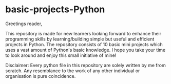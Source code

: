 # basic-projects-Python

Greetings reader,
	
This repository is made for new learners looking forward to enhance their programming skills by learning/building simple but useful and efficient projects in Python. The repository consists of 10 basic mini projects which uses a vast amount of Python's basic knowledge. I hope you take your time to look around and enjoy this small initiative of mine!

Disclaimer: Every python file in this repository are solely written by me from scratch. Any resemblance to the work of any other individual or organisation is pure coincidence.
